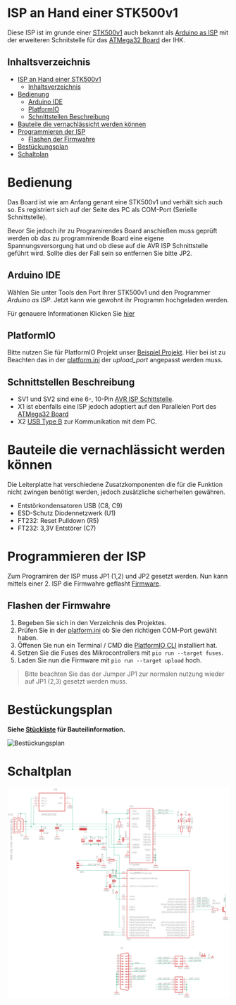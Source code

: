 # ISP an Hand einer STK500v1
Diese ISP ist im grunde einer [STK500v1](http://ww1.microchip.com/downloads/en/Appnotes/doc2525.pdf) auch bekannt als [Arduino as ISP](https://www.arduino.cc/en/Tutorial/BuiltInExamples/ArduinoISP) mit der erweiteren Schnitstelle für das [ATMega32 Board](/ATMega32%20Board/ATMega32%20Board.pdf) der IHK.
## Inhaltsverzeichnis
- [ISP an Hand einer STK500v1](#isp-an-hand-einer-stk500v1)
  - [Inhaltsverzeichnis](#inhaltsverzeichnis)
- [Bedienung](#bedienung)
  - [Arduino IDE](#arduino-ide)
  - [PlatformIO](#platformio)
  - [Schnittstellen Beschreibung](#schnittstellen-beschreibung)
- [Bauteile die vernachlässicht werden können](#bauteile-die-vernachlässicht-werden-können)
- [Programmieren der ISP](#programmieren-der-isp)
  - [Flashen der Firmwahre](#flashen-der-firmwahre)
- [Bestückungsplan](#bestückungsplan)
- [Schaltplan](#schaltplan)

# Bedienung

Das Board ist wie am Anfang genant eine STK500v1 und verhält sich auch so. Es registriert sich auf der Seite des PC als COM-Port (Serielle Schnittstelle). 

Bevor Sie jedoch ihr zu Programirendes Board anschießen muss geprüft werden ob das zu programmirende Board eine eigene Spannungsversorgung hat und ob diese auf die AVR ISP Schnittstelle geführt wird. Sollte dies der Fall sein so entfernen Sie bitte JP2.

## Arduino IDE

Wählen Sie unter Tools den Port Ihrer STK500v1 und den Programmer *Arduino as ISP*.
Jetzt kann wie gewohnt ihr Programm hochgeladen werden.

Für genauere Informationen Klicken Sie [hier](https://www.arduino.cc/en/Tutorial/BuiltInExamples/ArduinoISP#program-the-bootloader) 

## PlatformIO

Bitte nutzen Sie für PlatformIO Projekt unser [Beispiel Projekt](/ISP/Beispiel).
Hier bei ist zu Beachten das in der [platform.ini](/ISP/Beispiel/platformio.ini) der *upload_port* angepasst werden muss.


## Schnittstellen Beschreibung

- SV1 und SV2 sind eine 6-, 10-Pin [AVR ISP Schittstelle](https://telecnatron.com/reference/pinouts/avr-isp/index.html).
- X1 ist ebenfalls eine ISP jedoch adoptiert auf den Parallelen Port des [ATMega32 Board](/ATMega32%20Board/ATMega32%20Board.pdf)
- X2 [USB Type B](https://static.giga.de/wp-content/uploads/2015/06/USB-2.0-A-B-Pins.png) zur Kommunikation mit dem PC.

# Bauteile die vernachlässicht werden können
Die Leiterplatte hat verschiedene Zusatzkomponenten die für die Funktion nicht zwingen benötigt werden, jedoch zusätzliche sicherheiten gewähren.

- Entstörkondensatoren USB (C8, C9)
- ESD-Schutz Diodennetzwerk (U1)
- FT232: Reset Pulldown (R5)
- FT232: 3,3V Entstörer (C7)

# Programmieren der ISP

Zum Programiren der ISP muss JP1 (1,2) und JP2 gesetzt werden.
Nun kann mittels einer 2. ISP die Firmwahre geflasht [Firmware](/ISP/Firmware/).
## Flashen der Firmwahre
1. Begeben Sie sich in den Verzeichnis des Projektes.
2. Prüfen Sie in der [platform.ini](/ISP/Firmware/platformio.ini) ob Sie den richtigen COM-Port gewählt haben.
3. Öffenen Sie nun ein Terminal / CMD die [PlatformIO CLI](https://platformio.org/install/cli) installiert hat.
4. Setzen Sie die Fuses des Mikrocontrollers mit ```pio run --target fuses```.
5. Laden Sie nun die Firmware mit ```pio run --target upload``` hoch.

>  Bitte beachten Sie das der Jumper JP1 zur normalen nutzung wieder auf JP1 (2,3) gesetzt werden muss.

# Bestückungsplan
**Siehe [Stückliste](/ISP/Eagle/Stückliste.txt) für Bauteilinformation.**

![Bestückungsplan](/ISP/Eagle/Bestückungsplan.jpg)

# Schaltplan
![Schaltplan](/ISP/Eagle/Schmatic.png)
